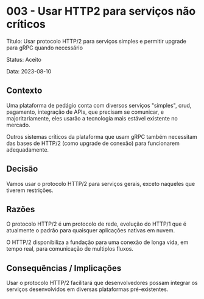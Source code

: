 # 003 - Usar HTTP2 para serviços não críticos

Título: Usar protocolo HTTP/2 para serviços simples e permitir upgrade para gRPC quando necessário

Status: Aceito

Data: 2023-08-10

## Contexto

Uma plataforma de pedágio conta com diversos serviços "simples", crud, pagamento, integração de APIs, que precisam se comunicar, e majoritariamente, eles usarão a tecnologia mais estável existente no mercado.

Outros sistemas críticos da plataforma que usam gRPC também necessitam das bases de HTTP/2 (como upgrade de conexão) para funcionarem adequadamente.

## Decisão

Vamos usar o protocolo HTTP/2 para serviços gerais, exceto naqueles que tiverem restrições.

## Razões

O protocolo HTTP/2 é um protocolo de rede, evolução do HTTP/1 que é atualmente o padrão para quaisquer aplicações nativas em nuvem.

O HTTP/2 disponibiliza a fundação para uma conexão de longa vida, em tempo real, para comunicação de multiplos fluxos.

## Consequências / Implicações

Usar o protocolo HTTP/2 facilitará que desenvolvedores possam integrar os serviços desenvolvidos em diversas plataformas pré-existentes.

